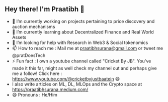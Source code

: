 ## Hey there! I'm Praatibh 👋

- 🔭 I’m currently working on projects pertaining to price discovery and auction mechanisms
- 🌱 I’m currently learning about Decentralized Finance and Real World Assets
- 🤔 I’m looking for help with Research in Web3 & Social tokenomics 
- 📫 How to reach me : Mail me at praatibhsurana@gmail.com or tweet me @pratDoesTech
- ⚡ Fun fact : I own a youtube channel called "Cricket By JB". You've made it this far, might as well check my channel out and perhaps give me a follow! Click here :  https://www.youtube.com/@cricketbyjustbaatein 😄
- I also write articles on ML, DL, MLOps and the Crypto space at https://praatibhsurana.medium.com/ 
- 😄 Pronouns : He/Him

<!--
**praatibhsurana/praatibhsurana** is a ✨ _special_ ✨ repository because its `README.md` (this file) appears on your GitHub profile.

Here are some ideas to get you started:

- 🔭 I’m currently working on ...
- 🌱 I’m currently learning ...
- 👯 I’m looking to collaborate on ...
- 🤔 I’m looking for help with ...
- 💬 Ask me about ...
- 📫 How to reach me: ...
- 😄 Pronouns: ...
- ⚡ Fun fact: ...
-->
